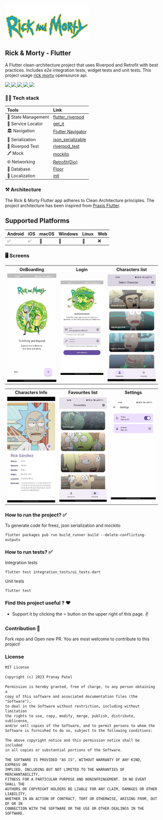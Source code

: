 ![Banner](images/rick_and_morty_auth_bg.png)
<br/>

## Rick & Morty - Flutter

   A Flutter clean-architecture project that uses Riverpod and Retrofit with best practices. Includes e2e integration tests, widget tests and unit tests. This project usage [rick morty](https://rickandmortyapi.com/documentation/#get-all-characters) opensource api.


  <p align="left">
      <a href = "https://github.com/Solido/awesome-flutter">
        <img src = "https://img.shields.io/badge/Awesome-Flutter-blue.svg?color=blue&style=for-the-badge" />
      </a>
      <a href = "https://github.com/pranay-mm/rick_morty_flutter/stargazers">
        <img src="https://img.shields.io/github/stars/pranay-mm/rick_morty_flutter?color=green&style=for-the-badge" />
      </a>
      <a href = "https://github.com/pranay-mm/rick_morty_flutter/network/members">
          <img src="https://img.shields.io/github/forks/pranay-mm/rick_morty_flutter?color=green&style=for-the-badge" />
      </a>
      <a href = "https://github.com/pranay-mm/rick_morty_flutter/watchers">
          <img src="https://img.shields.io/github/watchers/pranay-mm/rick_morty_flutter?color=yellowgreen&style=for-the-badge" />
      </a>
      <a href = "https://github.com/pranay-mm/rick_morty_flutter/issues">
          <img src="https://img.shields.io/github/issues/pranay-mm/rick_morty_flutter?color=orange&style=for-the-badge" />
      </a>
  </p>

### 👨‍💻 Tech stack

| Tools               | Link                                                            |
|:--------------------|:----------------------------------------------------------------|
| 🤖 State Management | [flutter_riverpod](https://pub.dev/packages/flutter_riverpod)           |
| 💚 Service Locator  | [get_it](https://pub.dev/packages/get_it)                       |
| 🏛 Navigation       | [Flutter Navigator](https://docs.flutter.dev/ui/navigation)                 |
| 📄 Serialization    | [json_serializable](https://pub.dev/packages/json_serializable) |
| 🚀 Riverpod Test        | [riverpod_test](https://pub.dev/packages/riverpod_test)                 |
| 🖊️ Mock            | [mockito](https://pub.dev/packages/mockito)                     |
| 🌐 Networking            | [Retrofit(Dio)](https://pub.dev/packages/retrofit)                     |
| 💾 Database            | [Floor](https://pub.dev/packages/floor)                     |
| 🔡 Localization            | [intl](https://pub.dev/packages/intl)                     |

### ⚒️ Architecture

The Rick & Morty Flutter app adheres to Clean Architecture principles.
The project architecture has been inspired
from [Praxis Flutter](https://github.com/mutualmobile/PraxisFlutter).

## Supported Platforms

| Android | iOS | macOS | Windows | Linux | Web |
|---------|-----|-------|---------|-------|-----|
| ✅       | ✅   | 🚧     | 🚧       | 🚧     | ❌   |


### 🖥️ Screens

<table style="width:100%">
  <tr>
    <th>OnBoarding</th>
    <th>Login</th> 
    <th>Characters list</th>
  </tr>
  <tr>
    <td><img src = "art/onboarding.jpg" width=240/></td> 
    <td><img src = "art/login.jpg" width=240/></td>
    <td><img src = "art/characters.jpg" width=240/></td>
  </tr>
</table>
<table style="width:100%">
  <tr>
    <th>Characters Info</th> 
    <th>Favourites list</th>
    <th>Settings</th>
  </tr>
  <tr>
    <td><img src = "art/character_info.jpg" width=240/></td> 
    <td><img src = "art/favourites.jpg" width=240/></td>
    <td><img src = "art/settings.jpg" width=240/></td>
  </tr>
</table>

### How to run the project? ✅

To generate code for freez, json serialization and mockito

```
flutter packages pub run build_runner build --delete-conflicting-outputs
```

### How to run tests? ✅

Integration tests

```
flutter test integration_tests/ui_tests.dart
```

Unit tests

```
flutter test 
```

### Find this project useful ? ❤️

- Support it by clicking the ⭐️ button on the upper right of this page. ✌️

### Contribution 🙌

Fork repo and Open new PR. You are most welcome to contribute to this project!

### License

```
MIT License

Copyright (c) 2023 Pranay Patel

Permission is hereby granted, free of charge, to any person obtaining a 
copy of this software and associated documentation files (the "Software"), 
to deal in the Software without restriction, including without limitation 
the rights to use, copy, modify, merge, publish, distribute, sublicense, 
and/or sell copies of the Software, and to permit persons to whom the 
Software is furnished to do so, subject to the following conditions:

The above copyright notice and this permission notice shall be included 
in all copies or substantial portions of the Software.

THE SOFTWARE IS PROVIDED "AS IS", WITHOUT WARRANTY OF ANY KIND, EXPRESS OR 
IMPLIED, INCLUDING BUT NOT LIMITED TO THE WARRANTIES OF MERCHANTABILITY, 
FITNESS FOR A PARTICULAR PURPOSE AND NONINFRINGEMENT. IN NO EVENT SHALL THE 
AUTHORS OR COPYRIGHT HOLDERS BE LIABLE FOR ANY CLAIM, DAMAGES OR OTHER LIABILITY, 
WHETHER IN AN ACTION OF CONTRACT, TORT OR OTHERWISE, ARISING FROM, OUT OF OR IN 
CONNECTION WITH THE SOFTWARE OR THE USE OR OTHER DEALINGS IN THE SOFTWARE.
```